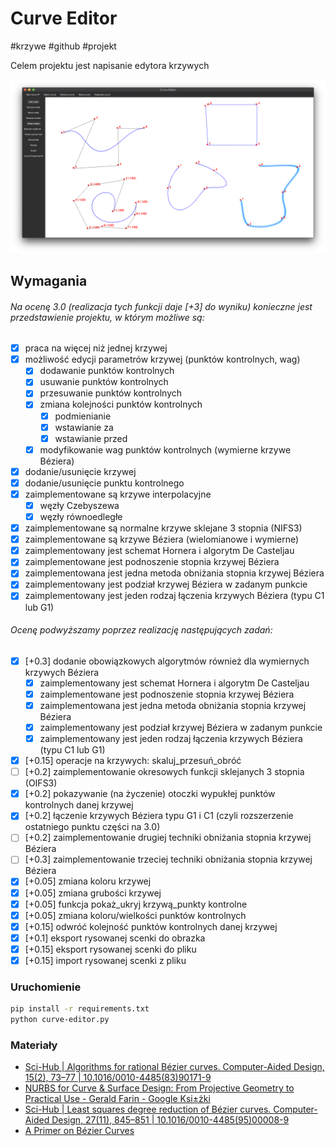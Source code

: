 # Curve Editor
#krzywe #github #projekt

Celem projektu jest napisanie edytora krzywych

![](screenshots/screenshot.png)

## Wymagania
###### Na ocenę 3.0 (realizacja tych funkcji daje [+3] do wyniku) konieczne jest przedstawienie projektu, w którym możliwe są:

- [x] praca na więcej niż jednej krzywej
- [x] możliwość edycji parametrów krzywej (punktów kontrolnych, wag)
	- [x] dodawanie punktów kontrolnych
	- [x] usuwanie punktów kontrolnych
	- [x] przesuwanie punktów kontrolnych
	- [x] zmiana kolejności punktów kontrolnych
		- [x] podmienianie
		- [x] wstawianie za
		- [x] wstawianie przed
	- [x] modyfikowanie wag punktów kontrolnych (wymierne krzywe Béziera)
- [x] dodanie/usunięcie krzywej
- [x] dodanie/usunięcie punktu kontrolnego
- [x] zaimplementowane są krzywe interpolacyjne
	- [x] węzły Czebyszewa
	- [x] węzły równoedległe
- [x] zaimplementowane są normalne krzywe sklejane 3 stopnia (NIFS3)
- [x] zaimplementowane są krzywe Béziera (wielomianowe i wymierne)
- [x] zaimplementowany jest schemat Hornera i algorytm De Casteljau
- [x] zaimplementowane jest podnoszenie stopnia krzywej Béziera
- [x] zaimplementowana jest jedna metoda obniżania stopnia krzywej Béziera
- [x] zaimplementowany jest podział krzywej Béziera w zadanym punkcie
- [x] zaimplementowany jest jeden rodzaj łączenia krzywych Béziera (typu C1 lub G1)

###### Ocenę podwyższamy poprzez realizację następujących zadań:

- [x] [+0.3] dodanie obowiązkowych algorytmów również dla wymiernych krzywych Béziera
	- [x] zaimplementowany jest schemat Hornera i algorytm De Casteljau
	- [x] zaimplementowane jest podnoszenie stopnia krzywej Béziera
	- [x] zaimplementowana jest jedna metoda obniżania stopnia krzywej Béziera
	- [x] zaimplementowany jest podział krzywej Béziera w zadanym punkcie
	- [x] zaimplementowany jest jeden rodzaj łączenia krzywych Béziera (typu C1 lub G1)
- [x] [+0.15] operacje na krzywych: skaluj_przesuń_obróć
- [ ] [+0.2] zaimplementowanie okresowych funkcji sklejanych 3 stopnia (OIFS3)
- [x] [+0.2] pokazywanie (na życzenie) otoczki wypukłej punktów kontrolnych danej krzywej
- [x] [+0.2] łączenie krzywych Béziera typu G1 i C1 (czyli rozszerzenie ostatniego punktu części na 3.0)
- [ ] [+0.2] zaimplementowanie drugiej techniki obniżania stopnia krzywej Béziera
- [ ] [+0.3] zaimplementowanie trzeciej techniki obniżania stopnia krzywej Béziera
- [x] [+0.05] zmiana koloru krzywej
- [x] [+0.05] zmiana grubości krzywej
- [x] [+0.05] funkcja pokaż_ukryj krzywą_punkty kontrolne
- [x] [+0.05] zmiana koloru/wielkości punktów kontrolnych
- [x] [+0.15] odwróć kolejność punktów kontrolnych danej krzywej
- [x] [+0.1] eksport rysowanej scenki do obrazka
- [x] [+0.15] eksport rysowanej scenki do pliku
- [x] [+0.15] import rysowanej scenki z pliku

### Uruchomienie
```bash
pip install -r requirements.txt
python curve-editor.py 
```

### Materiały
* [Sci-Hub | Algorithms for rational Bézier curves. Computer-Aided Design, 15(2), 73–77 | 10.1016/0010-4485(83)90171-9](https://sci-hub.tw/https://doi.org/10.1016/0010-4485(83)90171-9)
* [NURBS for Curve & Surface Design: From Projective Geometry to Practical Use - Gerald Farin - Google Ksi±żki](https://books.google.pl/books?id=v8O2DwAAQBAJ&pg=PA116&lpg=PA116&dq=rational+bezier+curve+raise+degree&source=bl&ots=jfdSqv7f8u&sig=ACfU3U2so4_uTsIJuARoafssKKoQsKo2sg&hl=pl&sa=X&ved=2ahUKEwiS88ar9_DpAhVmxIsKHeNCC5UQ6AEwC3oECAkQAQ#v=onepage&q=rational%20bezier%20curve%20raise%20degree&f=false)
* [Sci-Hub | Least squares degree reduction of Bézier curves. Computer-Aided Design, 27(11), 845–851 | 10.1016/0010-4485(95)00008-9](https://sci-hub.tw/https://doi.org/10.1016/0010-4485(95)00008-9)
* [A Primer on Bézier Curves](https://pomax.github.io/bezierinfo/)